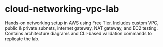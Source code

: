 # cloud-networking-vpc-lab
Hands-on networking setup in AWS using Free Tier. Includes custom VPC, public &amp; private subnets, internet gateway, NAT gateway, and EC2 testing. Contains architecture diagrams and CLI-based validation commands to replicate the lab.
